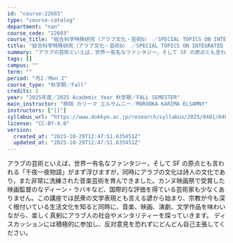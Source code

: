 ```yaml
---
id: "course:22603"
type: "course-catalog"
department: "nan"
course_code: "22603"
course_title: "総合科学特殊研究（アラブ文化・芸術b） ／SPECIAL TOPICS ON INTEGRATED ARTS AND SCIENCES: ARABIC CULTURE AND ARTS (b)"
title: "総合科学特殊研究（アラブ文化・芸術b） ／SPECIAL TOPICS ON INTEGRATED ARTS AND SCIENCES: ARABIC CULTURE AND ARTS (b)"
summary: "アラブの芸術といえば，世界一有名なファンタジー，そして SF の原点とも言われる「千夜一夜物語」がまず浮びますが，同時にアラブの文化は詩人の文化であり，また非常に洗練された音楽芸術を育んできました。カンヌ映画祭で受賞した映画監督のなディーン…"
tags: []
campus: ""
term: ""
period: "月2／Mon 2"
course_type: "秋学期／Fall"
credits: 2
year: "2025年度／2025 Academic Year 秋学期／FALL SEMESTER"
main_instructor: "師岡 カリーマ エルサムニー／MOROOKA KARIMA ELSAMNY"
instructors: ["[]"]
syllabus_url: "https://www.dokkyo.ac.jp/research/syllabus/2025/0401/0401_22603_ja_JP.html"
license: "CC-BY-4.0"
version:
  created_at: "2025-10-29T12:47:51.635451Z"
  updated_at: "2025-10-29T12:47:51.635451Z"
---
```

アラブの芸術といえば，世界一有名なファンタジー，そして SF の原点とも言われる「千夜一夜物語」がまず浮びますが，同時にアラブの文化は詩人の文化であり，また非常に洗練された音楽芸術を育んできました。カンヌ映画祭で受賞した映画監督のなディーン・ラバキなど、国際的な評価を得ている芸術家も少なくありません。この講座では民衆の文学表現とも言える諺から始まり、宗教が今も深く根付いている生活文化を知ると同時に、音楽、映画、演劇、文学作品を味わいながら、楽しく真剣にアラブ人の社会やメンタリティーを探っていきます。 ディスカッションには積極的に参加し、反対意見を恐れずにどんどん自己主張してください。
